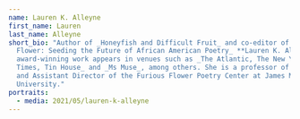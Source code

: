 ```yaml
---
name: Lauren K. Alleyne
first_name: Lauren
last_name: Alleyne
short_bio: "Author of _Honeyfish and Difficult Fruit_ and co-editor of _Furious
  Flower: Seeding the Future of African American Poetry_ **Lauren K. Alleyne**'s
  award-winning work appears in venues such as _The Atlantic, The New York
  Times, Tin House_ and _Ms Muse_, among others. She is a professor of English
  and Assistant Director of the Furious Flower Poetry Center at James Madison
  University."
portraits:
  - media: 2021/05/lauren-k-alleyne
---
```

